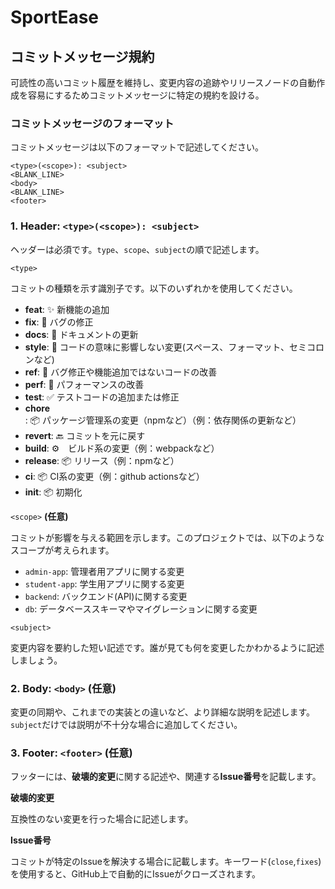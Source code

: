 # SportEase

## コミットメッセージ規約

可読性の高いコミット履歴を維持し、変更内容の追跡やリリースノードの自動作成を容易にするためコミットメッセージに特定の規約を設ける。

### コミットメッセージのフォーマット

コミットメッセージは以下のフォーマットで記述してください。
```text
<type>(<scope>): <subject>
<BLANK_LINE>
<body>
<BLANK_LINE>
<footer>
```

### 1. Header:  `<type>(<scope>): <subject>`

ヘッダーは必須です。`type`、`scope`、`subject`の順で記述します。

`<type>`

コミットの種類を示す識別子です。以下のいずれかを使用してください。

- **feat**: ✨ 新機能の追加
- **fix**: 🐛 バグの修正
- **docs**: 📝 ドキュメントの更新
- **style**: 💎 コードの意味に影響しない変更(スペース、フォーマット、セミコロンなど)
- **ref**: 🔨 バグ修正や機能追加ではないコードの改善
- **perf**: 🚀 パフォーマンスの改善
- **test**: ✅ テストコードの追加または修正
- **chore**: 📦 パッケージ管理系の変更（npmなど）（例：依存関係の更新など）
- **revert**: 🔙 コミットを元に戻す
- **build**: ⚙️　ビルド系の変更（例：webpackなど）
- **release**: 📦 リリース（例：npmなど）
- **ci**: 📦 CI系の変更（例：github actionsなど）
- **init**: 📦 初期化

`<scope>` **(任意)**

コミットが影響を与える範囲を示します。このプロジェクトでは、以下のようなスコープが考えられます。

- `admin-app`: 管理者用アプリに関する変更
- `student-app`: 学生用アプリに関する変更
- `backend`: バックエンド(API)に関する変更
- `db`: データベーススキーマやマイグレーションに関する変更

`<subject>`

変更内容を要約した短い記述です。誰が見ても何を変更したかわかるように記述しましょう。

### 2. Body: `<body>` (任意)

変更の同期や、これまでの実装との違いなど、より詳細な説明を記述します。`subject`だけでは説明が不十分な場合に追加してください。

### 3. Footer: `<footer>` (任意)

フッターには、**破壊的変更**に関する記述や、関連する**Issue番号**を記載します。


**破壊的変更**

互換性のない変更を行った場合に記述します。

**Issue番号**

コミットが特定のIssueを解決する場合に記載します。キーワード(`close`,`fixes`)を使用すると、GitHub上で自動的にIssueがクローズされます。